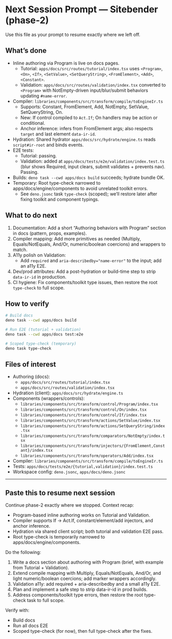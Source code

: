# Next Session Prompt — Sitebender (phase-2)

Use this file as your prompt to resume exactly where we left off.

## What’s done

- Inline authoring via Program is live on docs pages.
  - Tutorial: `apps/docs/src/routes/tutorial/index.tsx` uses `<Program>`, `<On>`, `<If>`, `<SetValue>`, `<SetQueryString>`, `<FromElement>`, `<Add>`, `<Constant>`.
  - Validation: `apps/docs/src/routes/validation/index.tsx` converted to `<Program>` with NotEmpty-driven input/blur/submit behaviors updating `#name-error`.
- Compiler: `libraries/components/src/transform/compile/toEngineIr.ts`
  - Supports: Constant, FromElement, Add, NotEmpty, SetValue, SetQueryString, On.
  - New: If control compiled to `Act.If`; On handlers may be action or conditional.
  - Anchor inference: infers from FromElement args; also respects `target` and last element `data-ir-id`.
- Hydration: Shared hydrator `apps/docs/src/hydrate/engine.ts` reads `script#ir-root` and binds events.
- E2E tests:
  - Tutorial: passing.
  - Validation: added at `apps/docs/tests/e2e/validation/index.test.ts` (blur shows Required, input clears, submit validates + prevents nav). Passing.
- Builds: `deno task --cwd apps/docs build` succeeds; hydrate bundle OK.
- Temporary: Root type-check narrowed to apps/docs/engine/components to avoid unrelated toolkit errors.
  - See `deno.jsonc` task `type-check` (scoped); we’ll restore later after fixing toolkit and component typings.

## What to do next

1. Documentation: Add a short “Authoring behaviors with Program” section in docs (pattern, props, examples).
2. Compiler mapping: Add more primitives as needed (Multiply, Equals/NotEquals, And/Or, numeric/boolean coercions) and wrappers to match.
3. A11y polish on Validation:
   - Add `required` and `aria-describedby="name-error"` to the input; add an a11y E2E.
4. Dev/prod attributes: Add a post-hydration or build-time step to strip `data-ir-id` in production.
5. CI hygiene: Fix components/toolkit type issues, then restore the root `type-check` to full scope.

## How to verify

```sh
# Build docs
deno task --cwd apps/docs build

# Run E2E (tutorial + validation)
deno task --cwd apps/docs test:e2e

# Scoped type-check (temporary)
deno task type-check
```

## Files of interest

- Authoring (docs):
  - `apps/docs/src/routes/tutorial/index.tsx`
  - `apps/docs/src/routes/validation/index.tsx`
- Hydration (client): `apps/docs/src/hydrate/engine.ts`
- Components (wrappers/controls):
  - `libraries/components/src/transform/control/Program/index.tsx`
  - `libraries/components/src/transform/control/On/index.tsx`
  - `libraries/components/src/transform/control/If/index.tsx`
  - `libraries/components/src/transform/actions/SetValue/index.tsx`
  - `libraries/components/src/transform/actions/SetQueryString/index.tsx`
  - `libraries/components/src/transform/comparators/NotEmpty/index.tsx`
  - `libraries/components/src/transform/injectors/{FromElement,Constant}/index.tsx`
  - `libraries/components/src/transform/operators/Add/index.tsx`
- Compiler: `libraries/components/src/transform/compile/toEngineIr.ts`
- Tests: `apps/docs/tests/e2e/{tutorial,validation}/index.test.ts`
- Workspace config: `deno.jsonc`, `apps/docs/deno.jsonc`

---

## Paste this to resume next session

Continue phase-2 exactly where we stopped. Context recap:

- Program-based inline authoring works on Tutorial and Validation.
- Compiler supports If → Act.If, constant/element/add injectors, and anchor inference.
- Hydration via shared client script; both tutorial and validation E2E pass.
- Root type-check is temporarily narrowed to apps/docs/engine/components.

Do the following:

1. Write a docs section about authoring with Program (brief, with example from Tutorial + Validation).
2. Extend compile mapping with Multiply, Equals/NotEquals, And/Or, and light numeric/boolean coercions; add marker wrappers accordingly.
3. Validation a11y: add required + aria-describedby and a small a11y E2E.
4. Plan and implement a safe step to strip data-ir-id in prod builds.
5. Address components/toolkit type errors, then restore the root type-check task to full scope.

Verify with:

- Build docs
- Run all docs E2E
- Scoped type-check (for now), then full type-check after the fixes.

